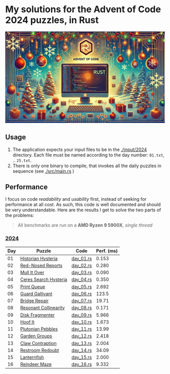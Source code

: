 # My solutions for the Advent of Code 2024 puzzles, in Rust

![AoC in Rust](./AoCRust.jpg)

## Usage

1. The application expects your input files to be in the [./input/2024](./input/2024) directory. Each file must be named according to the day number: `01.txt`, .. `25.txt`.
2. There is only one binary to compile, that invokes all the daily puzzles in sequence (see [./src/main.rs](./src/main.rs) )

## Performance

I focus on code *readability* and *usability* first, instead of seeking for performance at all cost. As such, this code is well documented and should be very understandable.
Here are the results I get to solve the two parts of the problems:

> All benchmarks are run on a **AMD Ryzen 9 5900X**, *single thread*

### [2024](https://adventofcode.com/2024)

| Day | Puzzle                                                       | Code                               | Perf. (ms) |
|-----|--------------------------------------------------------------|------------------------------------|------------|
| 01  | [Historian Hysteria](https://adventofcode.com/2024/day/1)    | [day_01.rs](./src/y2024/day_01.rs) | 0.153      |
| 02  | [Red-Nosed Reports](https://adventofcode.com/2024/day/2)     | [day_02.rs](./src/y2024/day_02.rs) | 0.280      |
| 03  | [Mull It Over](https://adventofcode.com/2024/day/3)          | [day_03.rs](./src/y2024/day_03.rs) | 0.090      |
| 04  | [Ceres Search Hysteria](https://adventofcode.com/2024/day/4) | [day_04.rs](./src/y2024/day_04.rs) | 0.350      |
| 05  | [Print Queue](https://adventofcode.com/2024/day/5)           | [day_05.rs](./src/y2024/day_05.rs) | 2.692      |
| 06  | [Guard Gallivant](https://adventofcode.com/2024/day/6)       | [day_06.rs](./src/y2024/day_06.rs) | 123.5      |
| 07  | [Bridge Repair](https://adventofcode.com/2024/day/7)         | [day_07.rs](./src/y2024/day_07.rs) | 19.71      |
| 08  | [Resonant Collinearity](https://adventofcode.com/2024/day/8) | [day_08.rs](./src/y2024/day_08.rs) | 0.171      |
| 09  | [Disk Fragmenter](https://adventofcode.com/2024/day/9)       | [day_09.rs](./src/y2024/day_09.rs) | 5.966      |
| 10  | [Hoof It](https://adventofcode.com/2024/day/10)              | [day_10.rs](./src/y2024/day_10.rs) | 1.673      |
| 11  | [Plutonian Pebbles](https://adventofcode.com/2024/day/11)    | [day_11.rs](./src/y2024/day_11.rs) | 13.99      |
| 12  | [Garden Groups](https://adventofcode.com/2024/day/12)        | [day_12.rs](./src/y2024/day_12.rs) | 2.418      |
| 13  | [Claw Contraption](https://adventofcode.com/2024/day/13)     | [day_13.rs](./src/y2024/day_13.rs) | 2.004      |
| 14  | [Restroom Redoubt](https://adventofcode.com/2024/day/14)     | [day_14.rs](./src/y2024/day_14.rs) | 34.09      |
| 15  | [Lanternfish](https://adventofcode.com/2024/day/15)          | [day_15.rs](./src/y2024/day_15.rs) | 2.000      |
| 16  | [Reindeer Maze](https://adventofcode.com/2024/day/16)        | [day_16.rs](./src/y2024/day_16.rs) | 9.332      |
